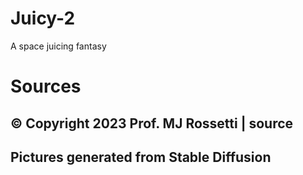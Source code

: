 # Juicy-2

A space juicing fantasy

# Sources

## © Copyright 2023 Prof. MJ Rossetti | source

## Pictures generated from Stable Diffusion
